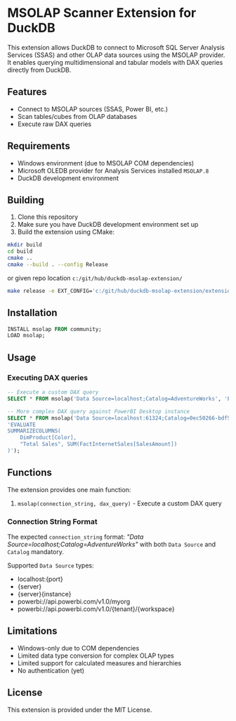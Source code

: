 # MSOLAP Scanner Extension for DuckDB

This extension allows DuckDB to connect to Microsoft SQL Server Analysis Services (SSAS) and other OLAP data sources using the MSOLAP provider. It enables querying multidimensional and tabular models with DAX queries directly from DuckDB.

## Features

- Connect to MSOLAP sources (SSAS, Power BI, etc.)
- Scan tables/cubes from OLAP databases
- Execute raw DAX queries

## Requirements

- Windows environment (due to MSOLAP COM dependencies)
- Microsoft OLEDB provider for Analysis Services installed `MSOLAP.8`
- DuckDB development environment

## Building

1. Clone this repository
2. Make sure you have DuckDB development environment set up
3. Build the extension using CMake:

```bash
mkdir build
cd build
cmake ..
cmake --build . --config Release
```
or given repo location `c:/git/hub/duckdb-msolap-extension/`
```bash
make release -e EXT_CONFIG='c:/git/hub/duckdb-msolap-extension/extension_config.cmake'
```
## Installation

```sql
INSTALL msolap FROM community;
LOAD msolap;
```

## Usage

### Executing DAX queries

```sql
-- Execute a custom DAX query
SELECT * FROM msolap('Data Source=localhost;Catalog=AdventureWorks', 'EVALUATE DimProduct');

-- More complex DAX query against PowerBI Desktop instance
SELECT * FROM msolap('Data Source=localhost:61324;Catalog=0ec50266-bdf5-4582-bc8c-82584866bcb7', 
'EVALUATE
SUMMARIZECOLUMNS(
    DimProduct[Color],
    "Total Sales", SUM(FactInternetSales[SalesAmount])
)');
```

## Functions

The extension provides one main function:

1. `msolap(connection_string, dax_query)` - Execute a custom DAX query

### Connection String Format

The expected `connection_string` format: _"Data Source=localhost;Catalog=AdventureWorks"_ with both `Data Source` and `Catalog` mandatory.

Supported `Data Source` types:

- localhost:{port}
- {server}
- {server}\{instance}
- powerbi://api.powerbi.com/v1.0/myorg
- powerbi://api.powerbi.com/v1.0/{tenant}/{workspace}



## Limitations

- Windows-only due to COM dependencies
- Limited data type conversion for complex OLAP types
- Limited support for calculated measures and hierarchies
- No authentication (yet)

## License

This extension is provided under the MIT License.